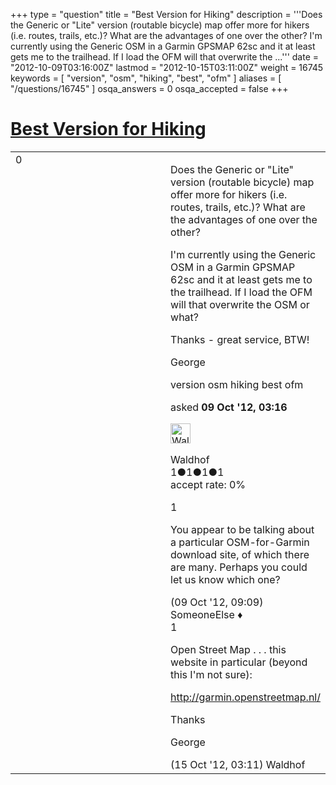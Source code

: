 +++
type = "question"
title = "Best Version for Hiking"
description = '''Does the Generic or &quot;Lite&quot; version (routable bicycle) map offer more for hikers (i.e. routes, trails, etc.)? What are the advantages of one over the other? I&#x27;m currently using the Generic OSM in a Garmin GPSMAP 62sc and it at least gets me to the trailhead. If I load the OFM will that overwrite the ...'''
date = "2012-10-09T03:16:00Z"
lastmod = "2012-10-15T03:11:00Z"
weight = 16745
keywords = [ "version", "osm", "hiking", "best", "ofm" ]
aliases = [ "/questions/16745" ]
osqa_answers = 0
osqa_accepted = false
+++

<div class="headNormal">

# [Best Version for Hiking](/questions/16745/best-version-for-hiking)

</div>

<div id="main-body">

<div id="askform">

<table id="question-table" style="width:100%;">
<colgroup>
<col style="width: 50%" />
<col style="width: 50%" />
</colgroup>
<tbody>
<tr>
<td style="width: 30px; vertical-align: top"><div class="vote-buttons">
<span id="post-16745-upvote" class="ajax-command post-vote up" rel="nofollow" title="I like this post (click again to cancel)"> </span>
<div id="post-16745-score" class="post-score" title="current number of votes">
0
</div>
<span id="post-16745-downvote" class="ajax-command post-vote down" rel="nofollow" title="I dont like this post (click again to cancel)"> </span> <span id="favorite-mark" class="ajax-command favorite-mark" rel="nofollow" title="mark/unmark this question as favorite (click again to cancel)"> </span>
<div id="favorite-count" class="favorite-count">
&#10;</div>
</div></td>
<td><div id="item-right">
<div class="question-body">
<p>Does the Generic or "Lite" version (routable bicycle) map offer more for hikers (i.e. routes, trails, etc.)? What are the advantages of one over the other?</p>
<p>I'm currently using the Generic OSM in a Garmin GPSMAP 62sc and it at least gets me to the trailhead. If I load the OFM will that overwrite the OSM or what?</p>
<p>Thanks - great service, BTW!</p>
<p>George</p>
</div>
<div id="question-tags" class="tags-container tags">
<span class="post-tag tag-link-version" rel="tag" title="see questions tagged &#39;version&#39;">version</span> <span class="post-tag tag-link-osm" rel="tag" title="see questions tagged &#39;osm&#39;">osm</span> <span class="post-tag tag-link-hiking" rel="tag" title="see questions tagged &#39;hiking&#39;">hiking</span> <span class="post-tag tag-link-best" rel="tag" title="see questions tagged &#39;best&#39;">best</span> <span class="post-tag tag-link-ofm" rel="tag" title="see questions tagged &#39;ofm&#39;">ofm</span>
</div>
<div id="question-controls" class="post-controls">
&#10;</div>
<div class="post-update-info-container">
<div class="post-update-info post-update-info-user">
<p>asked <strong>09 Oct '12, 03:16</strong></p>
<img src="https://secure.gravatar.com/avatar/1446dada0c9c01dc2ff86ce2b0104a17?s=32&amp;d=identicon&amp;r=g" class="gravatar" width="32" height="32" alt="Waldhof&#39;s gravatar image" />
<p><span>Waldhof</span><br />
<span class="score" title="1 reputation points">1</span><span title="1 badges"><span class="badge1">●</span><span class="badgecount">1</span></span><span title="1 badges"><span class="silver">●</span><span class="badgecount">1</span></span><span title="1 badges"><span class="bronze">●</span><span class="badgecount">1</span></span><br />
<span class="accept_rate" title="Rate of the user&#39;s accepted answers">accept rate:</span> <span title="Waldhof has no accepted answers">0%</span></p>
</div>
</div>
<div id="comments-container-16745" class="comments-container">
<span id="16750"></span>
<div id="comment-16750" class="comment">
<div id="post-16750-score" class="comment-score">
1
</div>
<div class="comment-text">
<p>You appear to be talking about a particular OSM-for-Garmin download site, of which there are many. Perhaps you could let us know which one?</p>
</div>
<div id="comment-16750-info" class="comment-info">
<span class="comment-age">(09 Oct '12, 09:09)</span> <span class="comment-user userinfo">SomeoneElse ♦</span>
</div>
</div>
<span id="16892"></span>
<div id="comment-16892" class="comment">
<div id="post-16892-score" class="comment-score">
1
</div>
<div class="comment-text">
<p>Open Street Map . . . this website in particular (beyond this I'm not sure):</p>
<p><a href="http://garmin.openstreetmap.nl/">http://garmin.openstreetmap.nl/</a></p>
<p>Thanks</p>
<p>George</p>
</div>
<div id="comment-16892-info" class="comment-info">
<span class="comment-age">(15 Oct '12, 03:11)</span> <span class="comment-user userinfo">Waldhof</span>
</div>
</div>
</div>
<div id="comment-tools-16745" class="comment-tools">
&#10;</div>
<div class="clear">
&#10;</div>
<div id="comment-16745-form-container" class="comment-form-container">
&#10;</div>
<div class="clear">
&#10;</div>
</div></td>
</tr>
</tbody>
</table>

</div>

</div>

